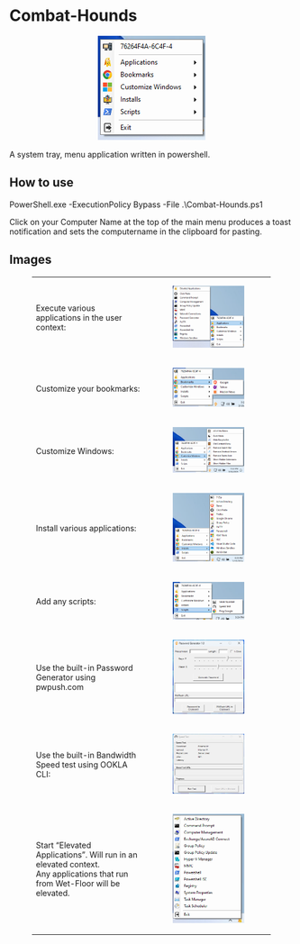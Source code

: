 # Combat-Hounds
<p align="center">
  <img src="https://raw.githubusercontent.com/Tachaeon/Combat-Hounds-Public/main/Images/Main_Menu.png" />
</p>

A system tray, menu application written in powershell.

## How to use
PowerShell.exe -ExecutionPolicy Bypass -File .\Combat-Hounds.ps1

Click on your Computer Name at the top of the main menu produces a toast notification and sets the computername in the clipboard for pasting.

## Images
<figure class="table">
    <table>
        <tbody>
            <tr>
                <td>Execute various applications in the user context:</td>
                <td>
                    <figure class="image"><img src="https://raw.githubusercontent.com/Tachaeon/Combat-Hounds-Public/main/Images/App_Menu.png"></figure>
                </td>
            </tr>
            <tr>
                <td>Customize your bookmarks:</td>
                <td>
                    <figure class="image"><img src="https://raw.githubusercontent.com/Tachaeon/Combat-Hounds-Public/main/Images/Bookmarks_Menu.png"></figure>
                </td>
            </tr>
            <tr>
                <td>Customize Windows:</td>
                <td>
                    <figure class="image"><img src="https://raw.githubusercontent.com/Tachaeon/Combat-Hounds-Public/main/Images/Cust_Windows_Menu.png"></figure>
                </td>
            </tr>
            <tr>
                <td>Install various applications:</td>
                <td>
                    <figure class="image"><img src="https://raw.githubusercontent.com/Tachaeon/Combat-Hounds-Public/main/Images/Install_Menu.png"></figure>
                </td>
            </tr>
            <tr>
                <td>Add any scripts:</td>
                <td>
                    <figure class="image"><img src="https://raw.githubusercontent.com/Tachaeon/Combat-Hounds-Public/main/Images/Scripts_Menu.png"></figure>
                </td>
            </tr>
            <tr>
                <td>Use the built-in Password Generator using pwpush.com</td>
                <td>
                    <figure class="image"><img src="https://raw.githubusercontent.com/Tachaeon/Combat-Hounds-Public/main/Images/Password_Generator.png"></figure>
                </td>
            </tr>
            <tr>
                <td>Use the built-in Bandwidth Speed test using OOKLA CLI:</td>
                <td>
                    <figure class="image"><img src="https://raw.githubusercontent.com/Tachaeon/Combat-Hounds-Public/main/Images/Speed_Test.png"></figure>
                </td>
            </tr>
            <tr>
                <td>Start “Elevated Applications”. Will run in an elevated context.<br>Any applications that run from Wet-Floor will be elevated.</td>
                <td>
                    <figure class="image"><img src="https://raw.githubusercontent.com/Tachaeon/Combat-Hounds-Public/main/Images/Wet-Floor2.png"></figure>
                </td>
            </tr>
        </tbody>
    </table>
</figure>
<p>&nbsp;</p>
<p>&nbsp;</p>